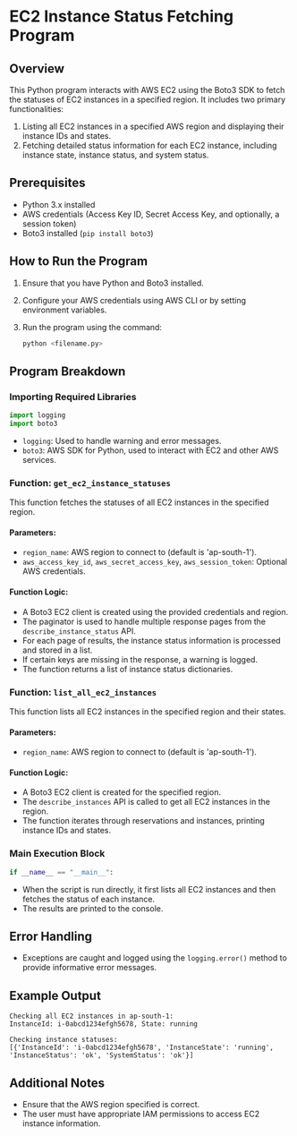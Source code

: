 # EC2 Instance Status Fetching Program

## Overview

This Python program interacts with AWS EC2 using the Boto3 SDK to fetch the statuses of EC2 instances in a specified region. It includes two primary functionalities:

1. Listing all EC2 instances in a specified AWS region and displaying their instance IDs and states.
2. Fetching detailed status information for each EC2 instance, including instance state, instance status, and system status.

## Prerequisites

* Python 3.x installed
* AWS credentials (Access Key ID, Secret Access Key, and optionally, a session token)
* Boto3 installed (`pip install boto3`)

## How to Run the Program

1. Ensure that you have Python and Boto3 installed.
2. Configure your AWS credentials using AWS CLI or by setting environment variables.
3. Run the program using the command:

   ```bash
   python <filename.py>
   ```

## Program Breakdown

### Importing Required Libraries

```python
import logging
import boto3
```

* `logging`: Used to handle warning and error messages.
* `boto3`: AWS SDK for Python, used to interact with EC2 and other AWS services.

### Function: `get_ec2_instance_statuses`

This function fetches the statuses of all EC2 instances in the specified region.

#### Parameters:

* `region_name`: AWS region to connect to (default is 'ap-south-1').
* `aws_access_key_id`, `aws_secret_access_key`, `aws_session_token`: Optional AWS credentials.

#### Function Logic:

* A Boto3 EC2 client is created using the provided credentials and region.
* The paginator is used to handle multiple response pages from the `describe_instance_status` API.
* For each page of results, the instance status information is processed and stored in a list.
* If certain keys are missing in the response, a warning is logged.
* The function returns a list of instance status dictionaries.

### Function: `list_all_ec2_instances`

This function lists all EC2 instances in the specified region and their states.

#### Parameters:

* `region_name`: AWS region to connect to (default is 'ap-south-1').

#### Function Logic:

* A Boto3 EC2 client is created for the specified region.
* The `describe_instances` API is called to get all EC2 instances in the region.
* The function iterates through reservations and instances, printing instance IDs and states.

### Main Execution Block

```python
if __name__ == "__main__":
```

* When the script is run directly, it first lists all EC2 instances and then fetches the status of each instance.
* The results are printed to the console.

## Error Handling

* Exceptions are caught and logged using the `logging.error()` method to provide informative error messages.

## Example Output

```
Checking all EC2 instances in ap-south-1:
InstanceId: i-0abcd1234efgh5678, State: running

Checking instance statuses:
[{'InstanceId': 'i-0abcd1234efgh5678', 'InstanceState': 'running', 'InstanceStatus': 'ok', 'SystemStatus': 'ok'}]
```

## Additional Notes

* Ensure that the AWS region specified is correct.
* The user must have appropriate IAM permissions to access EC2 instance information.
